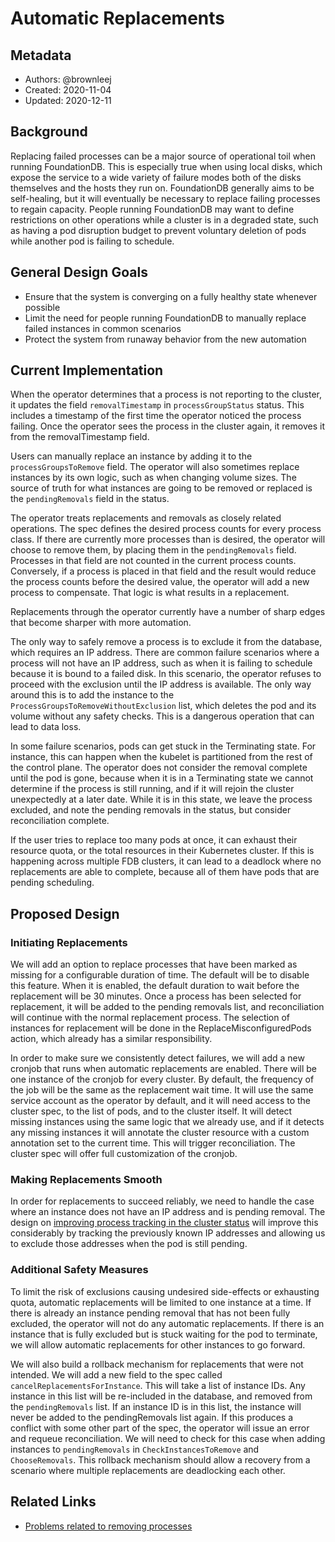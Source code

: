 # Automatic Replacements

## Metadata

* Authors: @brownleej
* Created: 2020-11-04
* Updated: 2020-12-11

## Background

Replacing failed processes can be a major source of operational toil when running FoundationDB. This is especially true when using local disks, which expose the service to a wide variety of failure modes both of the disks themselves and the hosts they run on. FoundationDB generally aims to be self-healing, but it will eventually be necessary to replace failing processes to regain capacity. People running FoundationDB may want to define restrictions on other operations while a cluster is in a degraded state, such as having a pod disruption budget to prevent voluntary deletion of pods while another pod is failing to schedule.

## General Design Goals

* Ensure that the system is converging on a fully healthy state whenever possible
* Limit the need for people running FoundationDB to manually replace failed instances in common scenarios
* Protect the system from runaway behavior from the new automation

## Current Implementation

When the operator determines that a process is not reporting to the cluster, it updates the field `removalTimestamp` in `processGroupStatus` status. This includes a timestamp of the first time the operator noticed the process failing. Once the operator sees the process in the cluster again, it removes it from the removalTimestamp field.

Users can manually replace an instance by adding it to the `processGroupsToRemove` field. The operator will also sometimes replace instances by its own logic, such as when changing volume sizes. The source of truth for what instances are going to be removed or replaced is the `pendingRemovals` field in the status.

The operator treats replacements and removals as closely related operations. The spec defines the desired process counts for every process class. If there are currently more processes than is desired, the operator will choose to remove them, by placing them in the `pendingRemovals` field. Processes in that field are not counted in the current process counts. Conversely, if a process is placed in that field and the result would reduce the process counts before the desired value, the operator will add a new process to compensate. That logic is what results in a replacement.

Replacements through the operator currently have a number of sharp edges that become sharper with more automation.

The only way to safely remove a process is to exclude it from the database, which requires an IP address. There are common failure scenarios where a process will not have an IP address, such as when it is failing to schedule because it is bound to a failed disk. In this scenario, the operator refuses to proceed with the exclusion until the IP address is available. The only way around this is to add the instance to the `ProcessGroupsToRemoveWithoutExclusion` list, which deletes the pod and its volume without any safety checks. This is a dangerous operation that can lead to data loss.

In some failure scenarios, pods can get stuck in the Terminating state. For instance, this can happen when the kubelet is partitioned from the rest of the control plane. The operator does not consider the removal complete until the pod is gone, because when it is in a Terminating state we cannot determine if the process is still running, and if it will rejoin the cluster unexpectedly at a later date. While it is in this state, we leave the process excluded, and note the pending removals in the status, but consider reconciliation complete.

If the user tries to replace too many pods at once, it can exhaust their resource quota, or the total resources in their Kubernetes cluster. If this is happening across multiple FDB clusters, it can lead to a deadlock where no replacements are able to complete, because all of them have pods that are pending scheduling.

## Proposed Design

### Initiating Replacements

We will add an option to replace processes that have been marked as missing for a configurable duration of time. The default will be to disable this feature. When it is enabled, the default duration to wait before the replacement will be 30 minutes. Once a process has been selected for replacement, it will be added to the pending removals list, and reconciliation will continue with the normal replacement process. The selection of instances for replacement will be done in the ReplaceMisconfiguredPods action, which already has a similar responsibility.

In order to make sure we consistently detect failures, we will add a new cronjob that runs when automatic replacements are enabled. There will be one instance of the cronjob for every cluster. By default, the frequency of the job will be the same as the replacement wait time. It will use the same service account as the operator by default, and it will need access to the cluster spec, to the list of pods, and to the cluster itself. It will detect missing instances using the same logic that we already use, and if it detects any missing instances it will annotate the cluster resource with a custom annotation set to the current time. This will trigger reconciliation. The cluster spec will offer full customization of the cronjob.

### Making Replacements Smooth

In order for replacements to succeed reliably, we need to handle the case where an instance does not have an IP address and is pending removal. The design on [improving process tracking in the cluster status](https://github.com/FoundationDB/fdb-kubernetes-operator/blob/master/docs/design/process_group_status.md) will improve this considerably by tracking the previously known IP addresses and allowing us to exclude those addresses when the pod is still pending.

### Additional Safety Measures

To limit the risk of exclusions causing undesired side-effects or exhausting quota, automatic replacements will be limited to one instance at a time. If there is already an instance pending removal that has not been fully excluded, the operator will not do any automatic replacements. If there is an instance that is fully excluded but is stuck waiting for the pod to terminate, we will allow automatic replacements for other instances to go forward.

We will also build a rollback mechanism for replacements that were not intended. We will add a new field to the spec called `cancelReplacementsForInstance`. This will take a list of instance IDs. Any instance in this list will be re-included in the database, and removed from the `pendingRemovals` list. If an instance ID is in this list, the instance will never be added to the pendingRemovals list again. If this produces a conflict with some other part of the spec, the operator will issue an error and requeue reconciliation. We will need to check for this case when adding instances to `pendingRemovals` in `CheckInstancesToRemove` and `ChooseRemovals`. This rollback mechanism should allow a recovery from a scenario where multiple replacements are deadlocking each other.

## Related Links

* [Problems related to removing processes](https://github.com/FoundationDB/fdb-kubernetes-operator/issues?q=is%3Aissue+is%3Aopen+label%3Aremoval-problems)
